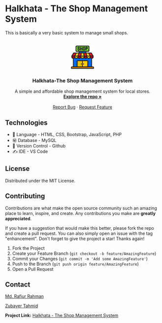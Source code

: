 # Halkhata - The Shop Management System
This is basically a very basic system to manage small shops.

<!-- PROJECT LOGO -->
<br />
<div align="center">
  <a href="https://github.com/rr-uchchash360/Halkhata-The-Shop-Management-System">
    <img src="icons/shop.png" alt="Logo" width="80" height="80">
  </a>

<h3 align="center">Halkhata-The Shop Management System</h3>

  <p align="center">
    A simple and affordable shop management system for local stores.
    <br />
    <a href="https://github.com/rr-uchchash360/Halkhata-The-Shop-Management-System"><strong>Explore the repo »</strong></a>
    <br />
    <br />
    <a href="https://github.com/rr-uchchash360/Halkhata-The-Shop-Management-System/tree/main/reports">Report Bug</a>
    ·
    <a href="https://github.com/rr-uchchash360/Halkhata-The-Shop-Management-System/tree/main/requests">Request Feature</a>
  </p>
</div>


## Technologies
* :abacus:  Language        -  HTML, CSS, Bootstrap, JavaScript, PHP
* :secret:  Database        - MySQL
* :passport_control:  Version Control - Github
* :writing_hand:  IDE             - VS Code


<!-- LICENSE -->
## License

Distributed under the MIT License.


<!-- CONTRIBUTING -->
## Contributing

Contributions are what make the open source community such an amazing place to learn, inspire, and create. Any contributions you make are **greatly appreciated**.

If you have a suggestion that would make this better, please fork the repo and create a pull request. You can also simply open an issue with the tag "enhancement".
Don't forget to give the project a star! Thanks again!

1. Fork the Project
2. Create your Feature Branch (`git checkout -b feature/AmazingFeature`)
3. Commit your Changes (`git commit -m 'Add some AmazingFeature'`)
4. Push to the Branch (`git push origin feature/AmazingFeature`)
5. Open a Pull Request


<!-- CONTACT -->
## Contact

[Md. Rafiur Rahman](https://github.com/rr-uchchash360)

[Zubayer Tahmid](https://github.com/zubayertahmid)

**Project Link:** [Halkhata - The Shop Management System](https://github.com/rr-uchchash360/Halkhata-The-Shop-Management-System)
